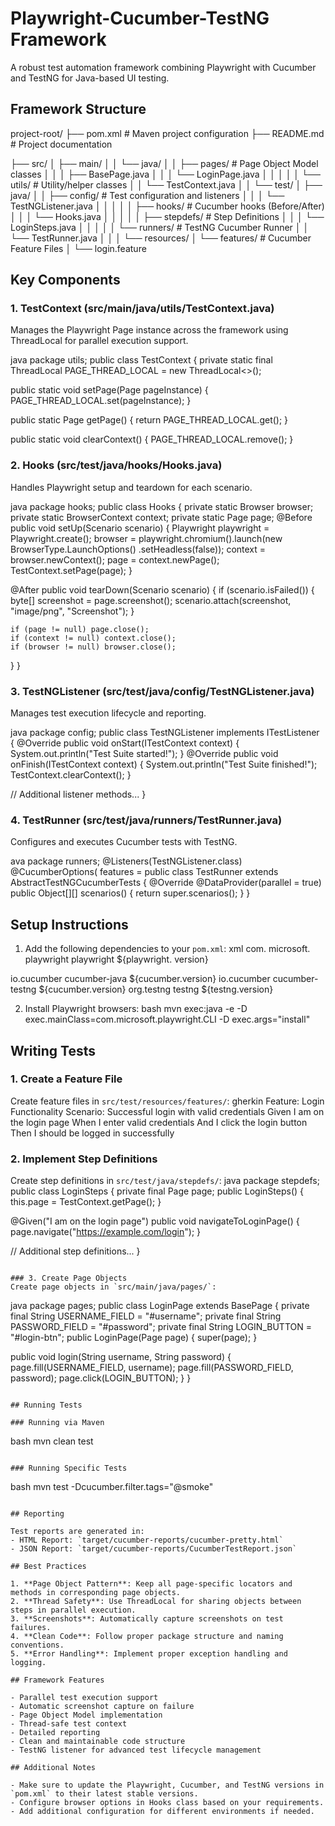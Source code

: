 # Playwright-Cucumber-TestNG Framework

A robust test automation framework combining Playwright with Cucumber and TestNG for Java-based UI testing.

## Framework Structure
project-root/
├── pom.xml                   # Maven project configuration
├── README.md                 # Project documentation

├── src/
│   ├── main/
│   │   └── java/
│   │       ├── pages/                 # Page Object Model classes
│   │       │   ├── BasePage.java
│   │       │   └── LoginPage.java
│   │       │
│   │       └── utils/                 # Utility/helper classes
│   │           └── TestContext.java
│
│   └── test/
│       ├── java/
│       │   ├── config/               # Test configuration and listeners
│       │   │   └── TestNGListener.java
│       │   │
│       │   ├── hooks/                # Cucumber hooks (Before/After)
│       │   │   └── Hooks.java
│       │   │
│       │   ├── stepdefs/             # Step Definitions
│       │   │   └── LoginSteps.java
│       │   │
│       │   └── runners/              # TestNG Cucumber Runner
│       │       └── TestRunner.java
│       │
│       └── resources/
│           └── features/             # Cucumber Feature Files
│               └── login.feature

## Key Components

### 1. TestContext (src/main/java/utils/TestContext.java)
Manages the Playwright Page instance across the framework using ThreadLocal for parallel execution support.

java package utils;
public class TestContext { private static final ThreadLocal PAGE_THREAD_LOCAL = new ThreadLocal<>();

public static void setPage(Page pageInstance) {
PAGE_THREAD_LOCAL.set(pageInstance);
}

public static Page getPage() {
return PAGE_THREAD_LOCAL.get();
}

public static void clearContext() {
PAGE_THREAD_LOCAL.remove();
}

### 2. Hooks (src/test/java/hooks/Hooks.java)
Handles Playwright setup and teardown for each scenario.

java package hooks;
public class Hooks { private static Browser browser; private static BrowserContext context; private static Page page;
@Before
public void setUp(Scenario scenario) {
Playwright playwright = Playwright.create();
browser = playwright.chromium().launch(new BrowserType.LaunchOptions()
.setHeadless(false));
context = browser.newContext();
page = context.newPage();
TestContext.setPage(page);
}

@After
public void tearDown(Scenario scenario) {
if (scenario.isFailed()) {
byte[] screenshot = page.screenshot();
scenario.attach(screenshot, "image/png", "Screenshot");
}

    if (page != null) page.close();
    if (context != null) context.close();
    if (browser != null) browser.close();
}
}

### 3. TestNGListener (src/test/java/config/TestNGListener.java)
Manages test execution lifecycle and reporting.

java package config;
public class TestNGListener implements ITestListener { @Override public void onStart(ITestContext context) { System.out.println("Test Suite started!"); }
@Override
public void onFinish(ITestContext context) {
System.out.println("Test Suite finished!");
TestContext.clearContext();
}

// Additional listener methods...
}

### 4. TestRunner (src/test/java/runners/TestRunner.java)
Configures and executes Cucumber tests with TestNG.

ava package runners;
@Listeners(TestNGListener.class) @CucumberOptions( features =  public class TestRunner extends AbstractTestNGCucumberTests { @Override @DataProvider(parallel = true) public Object[][] scenarios() { return super.scenarios(); } }

## Setup Instructions

1. Add the following dependencies to your `pom.xml`:
   xml    com. microsoft. playwright   playwright   ${playwright. version}
<!-- Cucumber -->
<dependency>
    <groupId>io.cucumber</groupId>
    <artifactId>cucumber-java</artifactId>
    <version>${cucumber.version}</version>
</dependency>
<dependency>
    <groupId>io.cucumber</groupId>
    <artifactId>cucumber-testng</artifactId>
    <version>${cucumber.version}</version>
</dependency>

<!-- TestNG -->
<dependency>
    <groupId>org.testng</groupId>
    <artifactId>testng</artifactId>
    <version>${testng.version}</version>
</dependency>

2. Install Playwright browsers:
   bash mvn exec:java -e -D exec.mainClass=com.microsoft.playwright.CLI -D exec.args="install"

## Writing Tests

### 1. Create a Feature File
Create feature files in `src/test/resources/features/`:
gherkin Feature: Login Functionality
Scenario: Successful login with valid credentials Given I am on the login page When I enter valid credentials And I click the login button Then I should be logged in successfully

### 2. Implement Step Definitions
Create step definitions in `src/test/java/stepdefs/`:
java package stepdefs;
public class LoginSteps { private final Page page;
public LoginSteps() {
this.page = TestContext.getPage();
}

@Given("I am on the login page")
public void navigateToLoginPage() {
page.navigate("https://example.com/login");
}

// Additional step definitions...
}
``` 

### 3. Create Page Objects
Create page objects in `src/main/java/pages/`:
```
java package pages;
public class LoginPage extends BasePage { private final String USERNAME_FIELD = "#username"; private final String PASSWORD_FIELD = "#password"; private final String LOGIN_BUTTON = "#login-btn";
public LoginPage(Page page) {
super(page);
}

public void login(String username, String password) {
page.fill(USERNAME_FIELD, username);
page.fill(PASSWORD_FIELD, password);
page.click(LOGIN_BUTTON);
}
}
``` 

## Running Tests

### Running via Maven
```
bash mvn clean test
``` 

### Running Specific Tests
```
bash mvn test -Dcucumber.filter.tags="@smoke"
``` 

## Reporting

Test reports are generated in:
- HTML Report: `target/cucumber-reports/cucumber-pretty.html`
- JSON Report: `target/cucumber-reports/CucumberTestReport.json`

## Best Practices

1. **Page Object Pattern**: Keep all page-specific locators and methods in corresponding page objects.
2. **Thread Safety**: Use ThreadLocal for sharing objects between steps in parallel execution.
3. **Screenshots**: Automatically capture screenshots on test failures.
4. **Clean Code**: Follow proper package structure and naming conventions.
5. **Error Handling**: Implement proper exception handling and logging.

## Framework Features

- Parallel test execution support
- Automatic screenshot capture on failure
- Page Object Model implementation
- Thread-safe test context
- Detailed reporting
- Clean and maintainable code structure
- TestNG listener for advanced test lifecycle management

## Additional Notes

- Make sure to update the Playwright, Cucumber, and TestNG versions in `pom.xml` to their latest stable versions.
- Configure browser options in Hooks class based on your requirements.
- Add additional configuration for different environments if needed.
```




